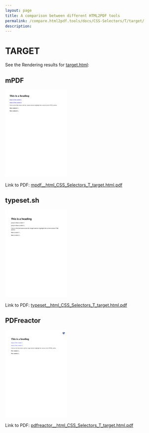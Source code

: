 ```yaml
---
layout: page
title: A comparison between different HTML2PDF tools
permalink: /compare.html2pdf.tools/docs/CSS-Selectors/T/target/
description: 
---
```


# TARGET

See the Rendering results for [target.html](/html/CSS%20Selectors/T/target.html):

## mPDF
![](mpdf__html_CSS_Selectors_T_target.html.png) 

Link to PDF: [mpdf__html_CSS_Selectors_T_target.html.pdf](mpdf__html_CSS_Selectors_T_target.html.pdf)

## typeset.sh
![](typeset__html_CSS_Selectors_T_target.html.png) 

Link to PDF: [typeset__html_CSS_Selectors_T_target.html.pdf](typeset__html_CSS_Selectors_T_target.html.pdf)

## PDFreactor
![](pdfreactor__html_CSS_Selectors_T_target.html.png) 

Link to PDF: [pdfreactor__html_CSS_Selectors_T_target.html.pdf](pdfreactor__html_CSS_Selectors_T_target.html.pdf)

